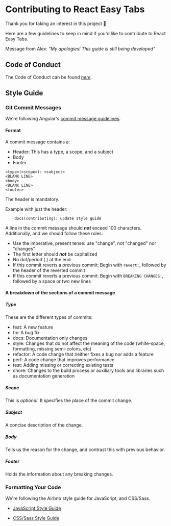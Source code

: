 # Contributing to React Easy Tabs

Thank you for taking an interest in this project 🙏

Here are a few guidelines to keep in mind if you'd like to contriibute to React Easy Tabs.

Message from Alex: _"My apologies! This guide is still being developed"_

## Code of Conduct

The Code of Conduct can be found _[here](./CODE_OF_CONDUCT.md)_.

## Style Guide

### Git Commit Messages

We're following Angular's [commit message guidelines](https://github.com/angular/angular.js/blob/master/DEVELOPERS.md#commits).

#### Format

A commit message contains a:

- Header: This has a type, a scope, and a subject
- Body
- Footer

```git
<type>(<scope>): <subject>
<BLANK LINE>
<body>
<BLANK LINE>
<footer>
```

The header is mandatory.

Example with just the header:

```git
    docs(contributing): update style guide
```

A line in the commit message should **_not_** exceed 100 characters. Additionally, and we should follow these rules:

- Use the imperative, present tense: use "change", not "changed" nor "changes"
- The first letter should **_not_** be capitalized
- No dot/period (.) at the end
- If this commit reverts a previous commit: Begin with `revert:`, followed by the header of the reverted commit
- If this commit reverts a previous commit: Begin with `BREAKING CHANGES:`, followed by a space or two new lines

#### A breakdown of the sections of a commit message

##### Type

These are the different types of commits:

- feat: A new feature
- fix: A bug fix
- docs: Documentation only changes
- style: Changes that do not affect the meaning of the code (white-space, formatting, missing semi-colons, etc)
- refactor: A code change that neither fixes a bug nor adds a feature
- perf: A code change that improves performance
- test: Adding missing or correcting existing tests
- chore: Changes to the build process or auxiliary tools and libraries such as documentation generation

##### Scope

This is _optional_.
It specifies the place of the commit change.

##### Subject

A concise description of the change.

##### Body

Tells us the reason for the change, and contrast this with previous behavior.

##### Footer

Holds the information about any breaking changes.

### Formatting Your Code

We're following the Airbnb style guide for JavaScript, and CSS/Sass.

- [JavaScript Style Guide](https://github.com/airbnb/javascript)

- [CSS/Sass Style Guide](https://github.com/airbnb/css)
